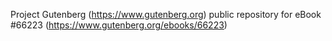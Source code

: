 Project Gutenberg (https://www.gutenberg.org) public repository for
eBook #66223 (https://www.gutenberg.org/ebooks/66223)
